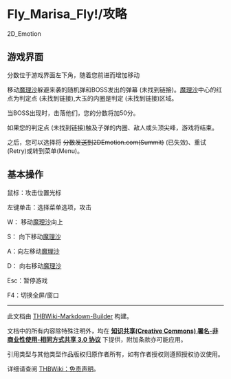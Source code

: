 # Fly_Marisa_Fly!/攻略

<!-- source html: G:\repos\THBWiki-Markdown-Builder\THBWikiMarkdown\Temp\main\1\1c\ns0%3AFly_Marisa_Fly%21%2F%E6%94%BB%E7%95%A5.html -->

2D_Emotion


## 游戏界面

  
分数位于游戏界面左下角，随着您前进而增加移动  

移动[魔理沙](./雾雨魔理沙.md)躲避来袭的随机弹和BOSS发出的弹幕 (未找到链接)。[魔理沙](./雾雨魔理沙.md)中心的红点为判定点 (未找到链接),大玉的内圈是判定 (未找到链接)区域。  

当BOSS出现时，击落他们，您的分数将加50分。  

如果您的判定点 (未找到链接)触及子弹的内圈、敌人或头顶尖峰，游戏将结束。  

之后，您可以选择将 ~~分数发送到2DEmotion.com(Summit)~~ (已失效)、重试(Retry)或转到菜单(Menu)。
  


  
[](./文件-FlyMarisaFly1.png.md)
  


## 基本操作

  
鼠标：攻击位置光标  

左键单击：选择菜单选项，攻击  

W： 移动[魔理沙](./雾雨魔理沙.md)向上  

S： 向下移动[魔理沙](./雾雨魔理沙.md)  

A：向左移动[魔理沙](./雾雨魔理沙.md)  

D： 向右移动[魔理沙](./雾雨魔理沙.md)  

Esc：暂停游戏  

F4：切换全屏/窗口
  






---

此文档由 [THBWiki-Markdown-Builder](https://github.com/Delsin-Yu/THBWiki-Markdown-Builder) 构建。

文档中的所有内容除特殊注明外，均在 [**知识共享(Creative Commons) 署名-非商业性使用-相同方式共享 3.0 协议**](https://creativecommons.org/licenses/by-sa/3.0/deed.zh-hans) 下提供，附加条款亦可能应用。

引用类型与其他类型作品版权归原作者所有，如有作者授权则遵照授权协议使用。

详细请查阅 [THBWiki：免责声明](https://thbwiki.cc/THBWiki:%E5%85%8D%E8%B4%A3%E5%A3%B0%E6%98%8E)。

